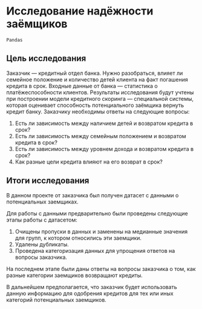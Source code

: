 # Исследование надёжности заёмщиков

`Pandas`

## Цель исследования

Заказчик — кредитный отдел банка. Нужно разобраться, влияет ли семейное положение и количество детей клиента на факт погашения кредита в срок. Входные данные от банка — статистика о платёжеспособности клиентов.
Результаты исследования будут учтены при построении модели кредитного скоринга — специальной системы, которая оценивает способность потенциального заёмщика вернуть кредит банку.
Заказчику необходимы ответы на следующие вопросы:
1. Есть ли зависимость между наличием детей и возвратом кредита в срок?
2. Есть ли зависимость между семейным положением и возвратом кредита в срок?
3. Есть ли зависимость между уровнем дохода и возвратом кредита в срок?
4. Как разные цели кредита влияют на его возврат в срок?

## Итоги исследования


В данном проекте от заказчика был получен датасет с данными о потенциальных заемщиках.

Для работы с данными предварительно были проведены следующие этапы работы с датасетом:

1. Очищены пропуски в данных и заменены на медианные значения для групп, к котором относились эти заемщики.
2. Удалены дубликаты.
3. Проведена категоризация данных для упрощения ответов на вопросы заказчика.

На последнем этапе были даны ответы на вопросы заказчика о том, как разные категории заемщиков возвращают кредиты.

В дальнейшем предполагается, что заказчик будет использовать данную информацию для одобрения кредитов для тех или иных категорий потенциальных заемщиков.